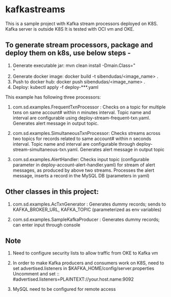 # kafkastreams

This is a sample project with Kafka stream processors deployed on K8S. Kafka server is outside K8S
It is tested with OCI vm and OKE. 


## To generate stream processors, package and deploy them on k8s, use below steps - 

1. Generate executable jar: mvn clean install  -Dmain.Class="<Main Class Name>"
2. Generate docker image:  docker build -t sibendudas/<image_name> .
3. Push to docker hub:  docker push sibendudas/<image_name> .
4. Deploy: kubectl apply -f deploy-***.yaml
  
This example has following three processors:

1. com.sd.examples.FrequentTxnProcessor : Checks on a topic for multiple txns on same account# within n minutes interval. Topic name and 
interval are configurable using deploy-stream-frequent-txn.yaml. Generates alert message in output topic.

2. com.sd.examples.SimultaneousTxnProcessor: Checks streams across two topics for records related to same account# within n seconds interval. Topic name and interval are configurable through deploy-stream-simultaneous-txn.yaml. Generates alert message in output topic

3. com.sd.examples.AlertHandler: Checks input topic (configurable parameter in deploy-account-alert-handler.yaml) for stream of alert messages, as produced by above two streams. Processes the alert message, inserts a record in the MySQL DB (parameters in yaml)

## Other classes in this project:

1. com.sd.examples.AcTxnGenerator : Generates dummy records; sends to KAFKA_BROKER_URL, KAFKA_TOPIC  (parameterized as env variables)

2. com.sd.examples.SampleKafkaProducer : Generates dummy records; can enter input through console 

## Note

1. Need to configure security lists to allow traffic from OKE to Kafka vm

2. In order to make Kafka producers and consumers work on K8S, need to set advertised.listeners in $KAFKA_HOME/config/server.properties 
Uncomment and set :: #advertised.listeners=PLAINTEXT://your.host.name:9092

3. MySQL need to be configured for remote access
